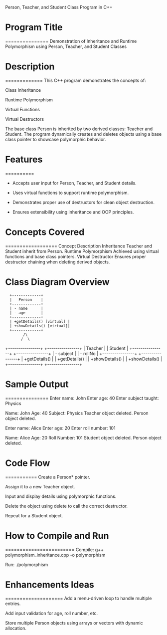 Person, Teacher, and Student Class Program in C++

# Program Title
===============
Demonstration of Inheritance and Runtime Polymorphism using Person, Teacher, and Student Classes



# Description
=============
This C++ program demonstrates the concepts of:

Class Inheritance

Runtime Polymorphism

Virtual Functions

Virtual Destructors


The base class Person is inherited by two derived classes: Teacher and Student. The program dynamically creates and deletes objects using a base class pointer to showcase polymorphic behavior.



# Features
==========
* Accepts user input for Person, Teacher, and Student details.

* Uses virtual functions to support runtime polymorphism.

* Demonstrates proper use of destructors for clean object destruction.

* Ensures extensibility using inheritance and OOP principles.



# Concepts Covered
==================
Concept	Description
Inheritance	Teacher and Student inherit from Person.
Runtime Polymorphism	Achieved using virtual functions and base class pointers.
Virtual Destructor	Ensures proper destructor chaining when deleting derived objects.



# Class Diagram Overview


      +-------------+
      |   Person    |
      +-------------+
      | - name      |
      | - age       |
      +-------------+
      | +getDetails() [virtual] |
      | +showDetails() [virtual]|
      +-------------+
            /\
           /  \
 +----------------+    +----------------+
 |   Teacher      |    |   Student      |
 +----------------+    +----------------+
 | - subject      |    | - rollNo       |
 +----------------+    +----------------+
 | +getDetails()  |    | +getDetails()  |
 | +showDetails() |    | +showDetails() |
 +----------------+    +----------------+
 
 
 
# Sample Output
===============
Enter name: John
Enter age: 40
Enter subject taught: Physics

Name: John
Age: 40
Subject: Physics
Teacher object deleted.
Person object deleted.

Enter name: Alice
Enter age: 20
Enter roll number: 101

Name: Alice
Age: 20
Roll Number: 101
Student object deleted.
Person object deleted.



# Code Flow
===========
Create a Person* pointer.

Assign it to a new Teacher object.

Input and display details using polymorphic functions.

Delete the object using delete to call the correct destructor.

Repeat for a Student object.



# How to Compile and Run
========================
Compile:
g++ polymorphism_inheritance.cpp -o polymorphism

Run:
./polymorphism



# Enhancements Ideas
====================
Add a menu-driven loop to handle multiple entries.

Add input validation for age, roll number, etc.

Store multiple Person objects using arrays or vectors with dynamic allocation.
